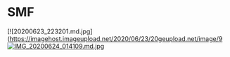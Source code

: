 # SMF
[![20200623_223201.md.jpg](https://imagehost.imageupload.net/2020/06/23/20geupload.net/image/9
[![IMG_20200624_014109.md.jpg](https://imagehost.imageupload.net/2020/06/24/IMG_20200624_014109.md.jpg)](https://www.imageupload.net/image/9pFIc)
